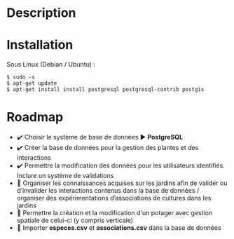 # Description

# Installation
Sous Linux (Debian / Ubuntu) :

```console
$ sudo -s
$ apt-get update
$ apt-get install install postgresql postgresql-contrib postgis
```

# Roadmap
* :heavy_check_mark: Choisir le système de base de données :arrow_forward: **PostgreSQL**
* :heavy_check_mark: Créer la base de données pour la gestion des plantes et des interactions
* :heavy_check_mark: Permettre la modification des données pour les utilisateurs identifiés. Inclure un système de validations
* :white_square_button: Organiser les connaissances acquises sur les jardins afin de valider ou d’invalider les interactions contenus dans la base de données / organiser des expérimentations d’associations de cultures dans les jardins
* :white_square_button: Permettre la création et la modification d'un potager avec gestion spatiale de celui-ci (y compris verticale)
* :white_square_button: Importer **especes.csv** et **associations.csv** dans la base de données
